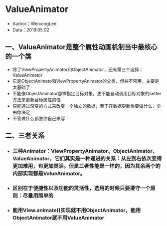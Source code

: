 # **ValueAnimator**
- Author：WeicongLee
- Data：2019.05.02

## **一、ValueAnimator是整个属性动画机制当中最核心的一个类**
- 除了ViewPropertyAnimator和ObjectAnimator，还有第三个选择：ValueAnimator
- 它是ObjectAnimato和ViewPropertyAnimator的父类，但并不常用，主要是太基础了
- 不能像ObjectAnimator那样指定目标对象，更不能自动调用目标对象的setter方法来更新目标属性的值
- 只能通过渐变的方式来改变一个独立的数据，至于在数据更新后要做什么，全由你决定
- 不管做什么都要你自己来写

## **二、三者关系**
- ### 三种Animator：ViewPropertyAnimator、ObjectAnimator、ValueAnimator，它们其实是一种递进的关系：从左到右依次变得更加难用，也更加灵活。但是三者性能是一样的，因为其余两个的内部实现都是ValueAnimator。
- ### 区别在于便捷性以及功能的灵活性，选用的时候只要遵守一个原则：尽量用简单的
- ### **能用View.animate()实现就不用ObjectAnimator，能用ObjectAnimator就不用ValueAnimator**
